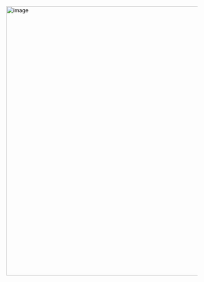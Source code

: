 <img width="1358" height="709" alt="image" src="https://github.com/user-attachments/assets/367c2c57-8fa3-40c5-8dca-b867f6ca77d0" />
